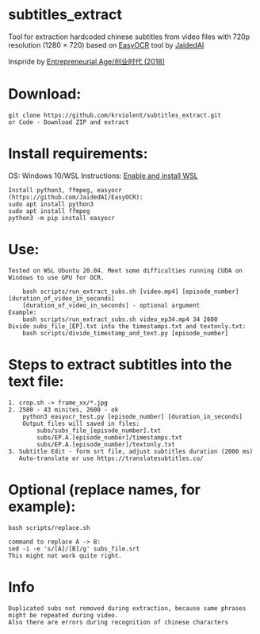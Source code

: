 # subtitles_extract
Tool for extraction hardcoded chinese subtitles from video files with 720p resolution (1280 × 720) based on [EasyOCR](https://github.com/JaidedAI/EasyOCR) tool by [JaidedAI](https://github.com/JaidedAI)

Inspride by [Entrepreneurial Age/创业时代 (2018)](https://www.imdb.com/title/tt9085276/)
 
# Download:
	git clone https://github.com/krviolent/subtitles_extract.git
 	or Code - Download ZIP and extract
# Install requirements:
OS: Windows 10/WSL
Instructions: [Enable and install WSL](https://www.windowscentral.com/install-windows-subsystem-linux-windows-10)

	Install python3, ffmpeg, easyocr (https://github.com/JaidedAI/EasyOCR):
	sudo apt install python3
	sudo apt install ffmpeg
	python3 -m pip install easyocr

# Use:
	Tested on WSL Ubuntu 20.04. Meet some difficulties running CUDA on Windows to use GPU for OCR.
	
		bash scripts/run_extract_subs.sh [video.mp4] [episode_number] [duration_of_video_in_seconds]
		[duration_of_video_in_seconds] - optional argument
	Example:
		bash scripts/run_extract_subs.sh video_ep34.mp4 34 2600
	Divide subs_file_[EP].txt into the timestamps.txt and textonly.txt:
		bash scripts/divide_timestamp_and_text.py [episode_number]

# Steps to extract subtitles into the text file:
	1. crop.sh -> frame_xx/*.jpg
	2. 2580 - 43 minites, 2600 - ok
		python3 easyocr_test.py [episode_number] [duration_in_seconds]
		Output files will saved in files:
			subs/subs_file_[episode_number].txt
			subs/EP.A.[episode_number]/timestamps.txt
			subs/EP.A.[episode_number]/textonly.txt
	3. Subtitle Edit - form srt file, adjust subtitles duration (2000 ms)
	   Auto-translate or use https://translatesubtitles.co/
	 
# Optional (replace names, for example):
	bash scripts/replace.sh
	
	command to replace A -> B:
	sed -i -e 's/[A]/[B]/g' subs_file.srt
	This might not work quite right.
# Info
	Duplicated subs not removed during extraction, because same phrases might be repeated during video.
	Also there are errors during recognition of chinese characters
